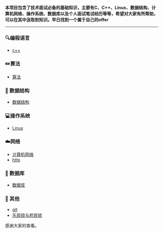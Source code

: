 **本项目包含了技术面试必备的基础知识，主要有C、C++、Linux、数据结构、计算机网络、操作系统、数据库以及个人面试笔试经历等等，希望对大家有所帮助，可以在其中汲取到知识。早日找到一个属于自己的offer**

-------

### :mag:编程语言 

- [c++](https://github.com/YKitty/Notes/tree/master/notes/C%2B%2B )

### ✏️算法

- [算法](https://github.com/YKitty/Notes/tree/master/notes/Algorithm )

### 🎯 数据结构 

- [数据结构]()

### 💻操作系统

- [Linux](https://github.com/YKitty/Notes/tree/master/notes/Linux )

### ☁️网络

- [计算机网络]()
- [http](https://github.com/YKitty/Notes/tree/master/notes/Network/http )

### 💾 数据库

- [数据库]()

### 📖 其他 

- [git]()
- [乐观锁与悲观锁](https://github.com/YKitty/Notes/blob/master/notes/Other/%E4%B9%90%E8%A7%82%E9%94%81%E5%92%8C%E6%82%B2%E8%A7%82%E9%94%81.md )

感谢大家的查看。



